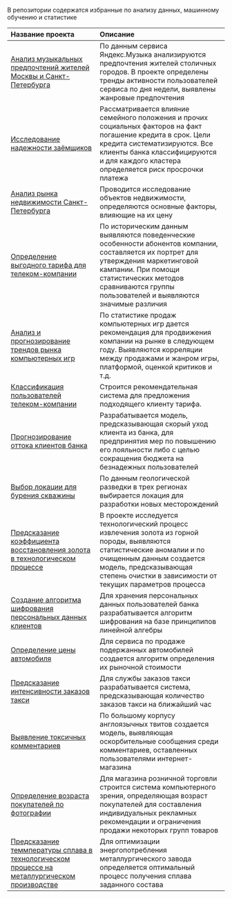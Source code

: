В репозитории содержатся избранные по анализу данных, машинному обучению и статистике

Название проекта | Описание
:-------------- |:--------
[Анализ музыкальных предпочтений жителей Москвы и Санкт-Петербурга](https://github.com/zakharkousnetsov/DS_projects/tree/main/big_cities_music) | По данным сервиса Яндекс.Музыка анализируются предпочтения жителей столичных городов. В проекте определены тренды активности пользователей сервиса по дня недели, выявлены жанровые предпочтения
[Исследование надежности заёмщиков](https://github.com/zakharkousnetsov/yandex_practikum_projects/tree/main/02_borrowers_reliability) | Рассматривается влияние семейного положения и прочих социальных факторов на факт погашение кредита в срок. Цели кредита систематизируются. Все клиенты банка классифицируются и для каждого кластера определяется риск просрочки платежа    
[Анализ рынка недвижимости Санкт-Петербурга](https://github.com/zakharkousnetsov/yandex_practikum_projects/tree/main/03_real_estate_research) | Проводится исследование объектов недвижимости, определяются основные факторы, влияющие на их цену
[Определение выгодного тарифа для телеком-компании](https://github.com/zakharkousnetsov/yandex_practikum_projects/tree/main/04_telecom_tariff_analysys) | По историческим данным выявляются поведенческие особенности абонентов компании, составляется их портрет для утверждения маркетинговой кампании. При помощи статистических методов сравниваются группы пользователей и выявляются значимые различия
[Анализ и прогнозирование трендов рынка компьютерных игр](https://github.com/zakharkousnetsov/yandex_practikum_projects/tree/main/05_computer_games_market_research) | По статистике продаж компьютерных игр дается рекомендация для продвижения компании на рынке в следующем году. Выявляются корреляции между продажами и жанром игры, платформой, оценкой критиков и т.д.
[Классификация пользователей телеком-компании](https://github.com/zakharkousnetsov/yandex_practikum_projects/tree/main/06_telecom_customers_classification) | Строится рекомендательная система для предложения подходящего клиенту тарифа. 
[Прогнозирование оттока клиентов банка](https://github.com/zakharkousnetsov/yandex_practikum_projects/tree/main/07_clients_churn) | Разрабатывается модель, предсказывающая скорый уход клиента из банка, для предпринятия мер по повышению его лояльности либо с целью сокращения бюджета на безнадежных пользователей
[Выбор локации для бурения скважины](https://github.com/zakharkousnetsov/yandex_practikum_projects/tree/main/08_oil_mining_region_exploration) | По данным геологической разведки в трех регионах выбирается локация для разработки новых месторождений
[Предсказание коэффициента восстановления золота в технологическом процессе](https://github.com/zakharkousnetsov/yandex_practikum_projects/tree/main/09_gold_recovery_coefficient_prediction) | В проекте исследуется технологический процесс извлечения золота из горной породы, выявляются статистические аномалии и по очищенным данным создается модель, предсказывающая степень очистки в зависимости от текущих параметров процесса
[Создание алгоритма шифрования персональных данных клиентов](https://github.com/zakharkousnetsov/yandex_practikum_projects/tree/main/10_customers_personal_data_protection) | Для хранения персональных данных пользователей банка разрабатывается алгоритм шифрования на базе принципипов линейной алгебры
[Определение цены автомобиля](https://github.com/zakharkousnetsov/yandex_practikum_projects/tree/main/11_vehicle_price_prediction) | Для сервиса по продаже подержанных автомобилей создается алгоритм определения их рыночной стоимости
[Предсказание интенсивности заказов такси](https://github.com/zakharkousnetsov/yandex_practikum_projects/tree/main/12_taxi_ordering_prediction) | Для службы заказов такси разрабатывается система, предсказывающая количество заказов такси на ближайший час
[Выявление токсичных комментариев](https://github.com/zakharkousnetsov/yandex_practikum_projects/tree/main/13_toxic_comments_prediction) | По большому корпусу англоязычных твитов создается модель, выявляющая оскорбительные сообщения среди комментариев, оставленных пользователями интернет-магазина
[Определение возраста покупателей по фотографии](https://github.com/zakharkousnetsov/yandex_practikum_projects/tree/main/14_customers_age_prediction) | Для магазина розничной торговли строится система компьютерного зрения, определяющая возраст покупателей для составления индивидуальных рекламных рекомендации и ограничения продажи некоторых групп товаров
[Предсказание теммпературы сплава в технологическом процессе на металлургическом производстве](https://github.com/zakharkousnetsov/yandex_practikum_projects/tree/main/15_metal_alloy_prediction) | Для оптимизации энергопотребления металлургического завода определяется оптимальный процесс получения сплава заданного состава

